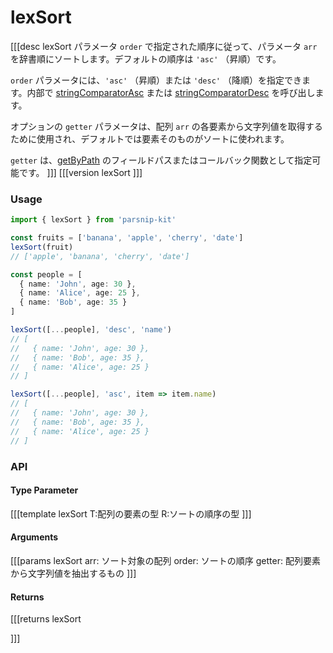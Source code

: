# lexSort
[[[desc lexSort
  パラメータ `order` で指定された順序に従って、パラメータ `arr` を辞書順にソートします。デフォルトの順序は `'asc'` （昇順）です。

  `order` パラメータには、`'asc'` （昇順）または `'desc'` （降順）を指定できます。内部で [stringComparatorAsc](../common/constants#stringcomparatorasc) または [stringComparatorDesc](../common/constants#stringcomparatordesc) を呼び出します。

  オプションの `getter` パラメータは、配列 `arr` の各要素から文字列値を取得するために使用され、デフォルトでは要素そのものがソートに使われます。

  `getter` は、[getByPath](../object/getByPath) のフィールドパスまたはコールバック関数として指定可能です。
]]]
[[[version lexSort
]]]

### Usage

```ts
import { lexSort } from 'parsnip-kit'

const fruits = ['banana', 'apple', 'cherry', 'date']
lexSort(fruit)
// ['apple', 'banana', 'cherry', 'date']

const people = [
  { name: 'John', age: 30 },
  { name: 'Alice', age: 25 },
  { name: 'Bob', age: 35 }
]

lexSort([...people], 'desc', 'name')
// [
//   { name: 'John', age: 30 },
//   { name: 'Bob', age: 35 },
//   { name: 'Alice', age: 25 }
// ]

lexSort([...people], 'asc', item => item.name)
// [
//   { name: 'John', age: 30 },
//   { name: 'Bob', age: 35 },
//   { name: 'Alice', age: 25 }
// ]
```


### API

#### Type Parameter

[[[template lexSort
T:配列の要素の型
R:ソートの順序の型
]]]

#### Arguments

[[[params lexSort
arr: ソート対象の配列
order: ソートの順序
getter: 配列要素から文字列値を抽出するもの
]]]

#### Returns

[[[returns lexSort

]]]
